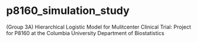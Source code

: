 # p8160_simulation_study
(Group 3A) Hierarchical Logistic Model for Mulitcenter Clinical Trial: Project for P8160 at the Columbia University Department of Biostatistics
